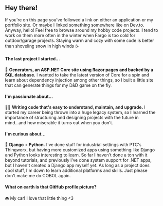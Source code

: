 ## Hey there!

If you're on this page you've followed a link on either an application or my portfolio site. Or maybe I linked something somewhere like on Dev.to. Anyway, hello! Feel free to browse around my hobby code projects. I tend to work on them more often in the winter when Fargo is too cold for outdoor/garage projects. Staying warm and cozy with some code is better than shoveling snow in high winds ☕

#### The last project I started...
🎲 **Generators, an ASP.NET Core site using Razor pages and backed by a SQL database.** I wanted to take the latest version of Core for a spin and learn about dependency injection among other things, so I built a little site that can generate things for my D&D game on the fly.

#### I'm passionate about...
👩‍💻 **Writing code that's easy to understand, maintain, and upgrade.** I started my career being thrown into a huge legacy system, so I learned the importance of structuring and designing projects with the future in mind...and how miserable it turns out when you don't.

#### I'm curious about...
📱 **Django + Python.** I've done stuff for industrial settings with PTC's Thingworx, but having more customized apps using something like Django and Python looks interesting to learn. So far I haven't done a ton with it beyond tutorials, and previously I've done system support for .NET apps, but I haven't created a Django app myself yet. As long as a project does cool stuff, I'm down to learn additional platforms and skills. Just please don't make me do COBOL again.

#### What on earth is that GitHub profile picture?
🚘 My car! I love that little thing <3
